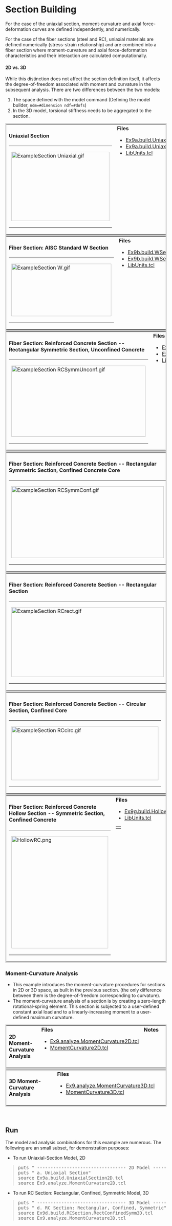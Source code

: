# Section Building

<div class="mw-parser-output">
<!-- <div id="toc" class="toc"> -->
<!-- <input type="checkbox" role="button" id="toctogglecheckbox" class="toctogglecheckbox" style="display:none"> -->
<!-- <div class="toctitle" lang="en" dir="ltr"> -->

For the case of the uniaxial section, moment-curvature and axial force-deformation curves are defined independently, and numerically.

For the case of the fiber sections (steel and RC), uniaxial materials are defined numerically (stress-strain relationship) and are combined into a fiber section where moment-curvature and axial force-deformation characteristics and their interaction are calculated computationally.

#### 2D vs. 3D

While this distinction does not affect the section definition itself, it
affects the degree-of-freedom associated with moment and curvature in the
subsequent analysis. There are two differences between the two models:

1. The space defined with the model command (Defining the model builder, `ndm=#dimension ndf=#dofs`)
2. In the 3D model, torsional stiffness needs to be aggregated to the section.


<table style="margin:0; background:none; border:3px solid #ccc;">
<tbody><tr>
<td style="margin:0; width:25%; background:#white; vertical-align:top;">
<h4><span class="mw-headline" id="Uniaxial_Section">Uniaxial Section</span></h4>
<table style="width:100%; vertical-align:top;background:#white;">
<tbody><tr><td style="color:#000;">
<p><a href="/wiki/index.php/OpenSees_Example_9._Build_%26_Analyze_a_Section_Example" title="OpenSees Example 9. Build &amp; Analyze a Section Example"><img alt="ExampleSection Uniaxial.gif" src="./ExampleSection_Uniaxial.gif" width="306" height="215"></a>
</p>
</td></tr></tbody></table>
</td>
<td style="margin:0; width:25%; background:#white; vertical-align:top;">
<strong>Files</strong><ul><li><a href="./Ex9a.build.UniaxialSection2D.tcl" class="internal" title="Ex9a.build.UniaxialSection2D.tcl">Ex9a.build.UniaxialSection2D.tcl</a></li>
<li><a href="./Ex9a.build.UniaxialSection3D.tcl" class="internal" title="Ex9a.build.UniaxialSection3D.tcl">Ex9a.build.UniaxialSection3D.tcl</a></li>
<li><a href="./LibUnits.tcl" class="internal" title="LibUnits.tcl">LibUnits.tcl</a></li></ul>
</td>

<td style="margin:0; width:25%; background:#white; vertical-align:top;">
<strong>Notes</strong><ul><li>Flexure and axial behavior are uncoupled in this type of section</li></ul>
</td></tr></tbody></table>

<table style="margin:0; background:none; border:3px solid #ccc;">
<tbody><tr>
<td style="margin:0; width:25%; background:#white; vertical-align:top;">
<h4><span class="mw-headline" id="Fiber_Section:_AISC_Standard_W_Section">Fiber Section: AISC Standard W Section</span></h4>
<table style="width:100%; vertical-align:top;background:#white;">
 <tbody><tr>
 <td style="color:#000;">
 <p><a href="/wiki/index.php/OpenSees_Example_9._Build_%26_Analyze_a_Section_Example" title="OpenSees Example 9. Build &amp; Analyze a Section Example"><img alt="ExampleSection W.gif" src="./ExampleSection_W.gif" width="312" height="163"></a>
 </p>
 </td></tr></tbody>
</table>
</td>

<td style="margin:0; width:25%; background:#white; vertical-align:top;">
<strong>Files</strong><ul><li><a href="./Ex9b.build.WSection2D.tcl" class="internal" title="Ex9b.build.WSection2D.tcl">Ex9b.build.WSection2D.tcl</a></li>
<li><a href="./Ex9b.build.WSection3D.tcl" class="internal" title="Ex9b.build.WSection3D.tcl">Ex9b.build.WSection3D.tcl</a></li>
<li><a href="./LibUnits.tcl" class="internal" title="LibUnits.tcl">LibUnits.tcl</a></li></ul>
</td>
<td style="margin:0; width:25%; background:#white; vertical-align:top;">
<strong>Notes</strong><ul><li>Coupled biaxial flexure and axial behavior</li></ul>
</td></tr></tbody>
</table>

<table style="margin:0; background:none; border:3px solid #ccc;">
<tbody><tr>
<td style="margin:0; width:25%; background:#white; vertical-align:top;">
<h4><span id="Fiber_Section:_Reinforced_Concrete_Section_--_Rectangular_Symmetric_Section,_Unconfined_Concrete"></span><span class="mw-headline" id="Fiber_Section:_Reinforced_Concrete_Section_--_Rectangular_Symmetric_Section.2C_Unconfined_Concrete">Fiber Section: Reinforced Concrete Section -- Rectangular Symmetric Section, Unconfined Concrete</span></h4><table style="width:100%; vertical-align:top;background:#white;">

<tbody><tr>
<td style="color:#000;">
<p><a href="/wiki/index.php/OpenSees_Example_9._Build_%26_Analyze_a_Section_Example" title="OpenSees Example 9. Build &amp; Analyze a Section Example"><img alt="ExampleSection RCSymmUnconf.gif" src="./ExampleSection_RCSymmUnconf.gif" width="419" height="221"></a>
</p>
</td></tr></tbody></table>
</td>
<td style="margin:0; width:25%; background:#white; vertical-align:top;">
<strong>Files</strong><ul><li><a href="./Ex9c.build.RCSection.RectUnconfinedSymm2D.tcl" class="internal" title="Ex9c.build.RCSection.RectUnconfinedSymm2D.tcl">Ex9c.build.RCSection.RectUnconfinedSymm2D.tcl</a></li>
<li><a href="./Ex9c.build.RCSection.RectUnconfinedSymm3D.tcl" class="internal" title="Ex9c.build.RCSection.RectUnconfinedSymm3D.tcl">Ex9c.build.RCSection.RectUnconfinedSymm3D.tcl</a></li>
<li><a href="./LibUnits.tcl" class="internal" title="LibUnits.tcl">LibUnits.tcl</a></li></ul>
<!--
<table style="width:100%; vertical-align:top;background:#white;">
  <tbody><tr><td></td></tr></tbody>
</table>
-->
</td>
<td style="margin:0; width:25%; background:#white; vertical-align:top;">
<strong>Notes</strong><ul><li>Coupled biaxial flexure and axial behavior</li></ul>
</td></tr></tbody>
</table>
<table style="margin:0; background:none; border:3px solid #ccc;">
<tbody><tr>
<td style="margin:0; width:25%; background:#white; vertical-align:top;">
<h4><span id="Fiber_Section:_Reinforced_Concrete_Section_--_Rectangular_Symmetric_Section,_Confined_Concrete_Core"></span><span class="mw-headline" id="Fiber_Section:_Reinforced_Concrete_Section_--_Rectangular_Symmetric_Section.2C_Confined_Concrete_Core">Fiber Section: Reinforced Concrete Section -- Rectangular Symmetric Section, Confined Concrete Core</span></h4>
<table style="width:100%; vertical-align:top;background:#white;">
 <tbody><tr>
 <td style="color:#000;">
 <p><a href="/wiki/index.php/OpenSees_Example_9._Build_%26_Analyze_a_Section_Example" title="OpenSees Example 9. Build &amp; Analyze a Section Example"><img alt="ExampleSection RCSymmConf.gif" src="./ExampleSection_RCSymmConf.gif" width="476" height="223"></a>
 </p>
 </td></tr></tbody>
</table>
</td>
<td style="margin:0; width:25%; background:#white; vertical-align:top;">
<strong>Files</strong><ul><li><a href="./Ex9d.build.RCSection.RectConfinedSymm2D.tcl" class="internal" title="Ex9d.build.RCSection.RectConfinedSymm2D.tcl">Ex9d.build.RCSection.RectConfinedSymm2D.tcl</a></li>
<li><a href="./Ex9d.build.RCSection.RectConfinedSymm3D.tcl" class="internal" title="Ex9d.build.RCSection.RectConfinedSymm3D.tcl">Ex9d.build.RCSection.RectConfinedSymm3D.tcl</a></li>
<li><a href="./LibUnits.tcl" class="internal" title="LibUnits.tcl">LibUnits.tcl</a></li></ul>
<!--
<table style="width:100%; vertical-align:top;background:#white;">
 <tbody><tr><td></td></tr></tbody></table>
-->
</td>
<td style="margin:0; width:25%; background:#white; vertical-align:top;">
<strong>Notes</strong><ul><li>Coupled biaxial flexure and axial behavior</li></ul>
<!--
<table style="width:100%; vertical-align:top;background:#white;">
<tbody><tr><td></td></tr></tbody></table>
-->
</td></tr></tbody></table>
<table style="margin:0; background:none; border:3px solid #ccc;">
<tbody><tr>
<td style="margin:0; width:25%; background:#white; vertical-align:top;">
<h4><span class="mw-headline" id="Fiber_Section:_Reinforced_Concrete_Section_--_Rectangular_Section">Fiber Section: Reinforced Concrete Section -- Rectangular Section</span></h4><table style="width:100%; vertical-align:top;background:#white;">

<tbody><tr>
<td style="color:#000;">
<p><a href="/wiki/index.php/OpenSees_Example_9._Build_%26_Analyze_a_Section_Example" title="OpenSees Example 9. Build &amp; Analyze a Section Example"><img alt="ExampleSection RCrect.gif" src="./ExampleSection_RCrect.gif" width="476" height="217"></a>
</p>
</td></tr></tbody></table>
</td>
<td style="margin:0; width:25%; background:#white; vertical-align:top;">
<strong>Files</strong><ul><li><a href="./Ex9e.build.RCSection.Rect2D.tcl" class="internal" title="Ex9e.build.RCSection.Rect2D.tcl">Ex9e.build.RCSection.Rect2D.tcl</a></li>
<li><a href="./Ex9e.build.RCSection.Rect3D.tcl" class="internal" title="Ex9e.build.RCSection.Rect3D.tcl">Ex9e.build.RCSection.Rect3D.tcl</a></li>
<li><a href="./LibUnits.tcl" class="internal" title="LibUnits.tcl">LibUnits.tcl</a></li></ul>
<!--
<table style="width:100%; vertical-align:top;background:#white;">
<tbody><tr><td></td></tr></tbody></table>
-->
</td>
<td style="margin:0; width:25%; background:#white; vertical-align:top;">
<strong>Notes</strong><ul><li>Coupled biaxial flexure and axial behavior</li>
<li>generic rectangular section</li></ul>
<!--
<table style="width:100%; vertical-align:top;background:#white;">
<tbody><tr><td></td></tr></tbody></table>
-->
</td></tr></tbody></table>
<table style="margin:0; background:none; border:3px solid #ccc;">
<tbody><tr>
<td style="margin:0; width:25%; background:#white; vertical-align:top;">
<h4><span id="Fiber_Section:_Reinforced_Concrete_Section_--_Circular_Section,_Confined_Core"></span><span class="mw-headline" id="Fiber_Section:_Reinforced_Concrete_Section_--_Circular_Section.2C_Confined_Core">Fiber Section: Reinforced Concrete Section -- Circular Section, Confined Core</span></h4>
<table style="width:100%; vertical-align:top;background:#white;">
<tbody><tr>
<td style="color:#000;">
<p><a href="/wiki/index.php/OpenSees_Example_9._Build_%26_Analyze_a_Section_Example" title="OpenSees Example 9. Build &amp; Analyze a Section Example"><img alt="ExampleSection RCcirc.gif" src="./ExampleSection_RCcirc.gif" width="459" height="167"></a>
</p>
</td></tr></tbody></table>
</td>
<td style="margin:0; width:25%; background:#white; vertical-align:top;">
<strong>Files</strong><ul><li><a href="./Ex9f.build.RCSection.Circ2D.tcl" class="internal" title="Ex9f.build.RCSection.Circ2D.tcl">Ex9f.build.RCSection.Circ2D.tcl</a></li>
<li><a href="./Ex9f.build.RCSection.Circ3D.tcl" class="internal" title="Ex9f.build.RCSection.Circ3D.tcl">Ex9f.build.RCSection.Circ3D.tcl</a></li>
<li><a href="./LibUnits.tcl" class="internal" title="LibUnits.tcl">LibUnits.tcl</a></li></ul>
<!--
<table style="width:100%; vertical-align:top;background:#white;">
<tbody><tr><td></td></tr></tbody></table>
-->
</td>
<td style="margin:0; width:25%; background:#white; vertical-align:top;">
<strong>Notes</strong><ul><li>Coupled biaxial flexure and axial behavior</li>
<li>generic circular section</li></ul>
<!--
<table style="width:100%; vertical-align:top;background:#white;">
<tbody><tr><td></td></tr></tbody></table>
-->
</td></tr></tbody></table>
<table style="margin:0; background:none; border:3px solid #ccc;">
<tbody><tr>
<td style="margin:0; width:25%; background:#white; vertical-align:top;">
<h4><span id="Fiber_Section:_Reinforced_Concrete_Hollow_Section_--_Symmetric_Section,_Confined_Concrete"></span><span class="mw-headline" id="Fiber_Section:_Reinforced_Concrete_Hollow_Section_--_Symmetric_Section.2C_Confined_Concrete">Fiber Section: Reinforced Concrete Hollow Section -- Symmetric Section, Confined Concrete</span></h4>
<table style="width:100%; vertical-align:top;background:#white;">
  <tbody><tr><td style="color:#000;">
  <p><a href="/wiki/index.php/OpenSees_Example_9._Build_%26_Analyze_a_Section_Example" title="OpenSees Example 9. Build &amp; Analyze a Section Example"><img alt="HollowRC.png" src="./HollowRC.png" width="302" height="349"></a></p>
  </td></tr></tbody>
</table>
</td>
<td style="margin:0; width:25%; background:#white; vertical-align:top;">
<strong>Files</strong><ul><li><a href="./Ex9g.build.HollowSection3D.tcl" class="internal" title="Ex9g.build.HollowSection3D.tcl">Ex9g.build.HollowSection3D.tcl</a></li>
<li><a href="./LibUnits.tcl" class="internal" title="LibUnits.tcl">LibUnits.tcl</a></li></ul><table style="width:100%; vertical-align:top;background:#white;">


<tbody><tr><td></td></tr></tbody></table>
</td>
<td style="margin:0; width:25%; background:#white; vertical-align:top;">
<strong>Notes</strong><ul><li>Coupled biaxial flexure and axial behavior</li></ul>
<!--
<table style="width:100%; vertical-align:top;background:#white;">
<tbody><tr><td></td></tr></tbody></table>
-->
</td></tr></tbody></table>
<h3><span class="mw-headline" id="Moment-Curvature_Analysis">Moment-Curvature Analysis</span></h3>
<ul><li>This example introduces the moment-curvature procedures for sections in 2D or 3D space, as built in the previous section. (the only difference between them is the degree-of-freedom corresponding to curvature).</li>
<li>The moment-curvature analysis of a section is by creating a zero-length rotational-spring element. This section is subjected to a user-defined constant axial load and to a linearly-increasing moment to a user-defined maximum curvature.</li></ul>
<!-- <p><br></p> -->

<table style="margin:0; background:none; border:3px solid #ccc;">
<tbody><tr>
<td style="margin:0; width:25%; background:#white; vertical-align:top;">
<h4><span class="mw-headline" id="2D_Moment-Curvature_Analysis">2D Moment-Curvature Analysis</span></h4>
<!--
<table style="width:100%; vertical-align:top;background:#white;">
<tbody><tr><td style="color:#000;"></td></tr></tbody>
</table>
-->
</td>
<td style="margin:0; width:25%; background:#white; vertical-align:top;">
<strong>Files</strong><ul><li><a href="./Ex9.analyze.MomentCurvature2D.tcl" class="internal" title="Ex9.analyze.MomentCurvature2D.tcl">Ex9.analyze.MomentCurvature2D.tcl</a></li>
<li><a href="./MomentCurvature2D.tcl" class="internal" title="MomentCurvature2D.tcl">MomentCurvature2D.tcl</a></li></ul>
<!--
<table style="width:100%; vertical-align:top;background:#white;">
<tbody><tr><td></td></tr></tbody></table>
-->
</td>
<td style="margin:0; width:25%; background:#white; vertical-align:top;">
<strong>Notes</strong>
<!--
<table style="width:100%; vertical-align:top;background:#white;">
<tbody><tr><td></td></tr></tbody></table>
-->
</td></tr></tbody></table>
<table style="margin:0; background:none; border:3px solid #ccc;">
<tbody><tr>
<td style="margin:0; width:25%; background:#white; vertical-align:top;">
<h4><span class="mw-headline" id="3D_Moment-Curvature_Analysis">3D Moment-Curvature Analysis</span></h4>
<!--
<table style="width:100%; vertical-align:top;background:#white;">
  <tbody><tr><td style="color:#000;"></td></tr></tbody>
</table>
-->
</td>
<td style="margin:0; width:25%; background:#white; vertical-align:top;">
<strong>Files</strong><ul><li><a href="./Ex9.analyze.MomentCurvature3D.tcl" class="internal" title="Ex9.analyze.MomentCurvature3D.tcl">Ex9.analyze.MomentCurvature3D.tcl</a></li>
<li><a href="./MomentCurvature3D.tcl" class="internal" title="MomentCurvature3D.tcl">MomentCurvature3D.tcl</a></li></ul>
<!--
<table style="width:100%; vertical-align:top;background:#white;">
  <tbody><tr><td></td></tr></tbody>
</table>
</td>
<td style="margin:0; width:25%; background:#white; vertical-align:top;">
<strong>Notes</strong>
<table style="width:100%; vertical-align:top;background:#white;">
  <tbody><tr><td></td></tr></tbody>
</table>
</td></tr>
-->
</tbody></table>
</p><p><br>
</p>


<h2><span class="mw-headline" id="Run">Run</span></h2>
<p>The model and analysis combinations for this example are numerous. The following are an small subset, for demonstration purposes:
</p>
<ul><li>To run Uniaxial-Section Model, 2D</li></ul>
<blockquote><div class="mw-highlight mw-content-ltr" dir="ltr"><pre><span></span><span class="nb">puts</span> <span class="s2">" --------------------------------- 2D Model ---------------"</span>
<span class="nb">puts</span> <span class="s2">" a. Uniaxial Section"</span>
<span class="nb">source</span> Ex9a.build.UniaxialSection2D.tcl
<span class="nb">source</span> Ex9.analyze.MomentCurvature2D.tcl
</pre></div></blockquote>
<ul><li>To run RC Section: Rectangular, Confined, Symmetric Model, 3D</li></ul>
<blockquote><div class="mw-highlight mw-content-ltr" dir="ltr"><pre><span></span><span class="nb">puts</span> <span class="s2">" --------------------------------- 3D Model ---------------"</span>
<span class="nb">puts</span> <span class="s2">" d. RC Section: Rectangular, Confined, Symmetric"</span>
<span class="nb">source</span> Ex9d.build.RCSection.RectConfinedSymm3D.tcl
<span class="nb">source</span> Ex9.analyze.MomentCurvature3D.tcl
</pre></div></blockquote>

<!--
<p>Return to <a href="/wiki/index.php/OpenSees_Examples_Manual_--_Structural_Models_%26_Analyses" class="mw-redirect" title="OpenSees Examples Manual -- Structural Models &amp; Analyses">OpenSees Examples Manual -- Structural Models &amp; Analyses</a>
</p><p>Return to <a href="/wiki/index.php/OpenSees_User" title="OpenSees User">OpenSees User</a>
</p>
-->
</div>
